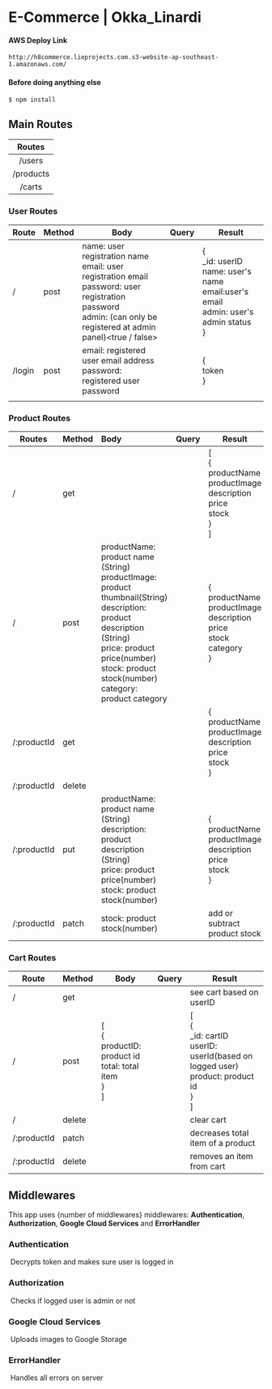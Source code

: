 # E-Commerce | Okka_Linardi

#### AWS Deploy Link

```
http://h8commerce.lieprojects.com.s3-website-ap-southeast-1.amazonaws.com/
```



#### Before doing anything else

```
$ npm install
```



## Main Routes

|  Routes   |
| :-------: |
|  /users   |
| /products |
|  /carts   |



### User Routes

| Route  | Method | Body                                                         | Query | Result                                                       |
| ------ | ------ | ------------------------------------------------------------ | ----- | ------------------------------------------------------------ |
| /      | post   | name: user registration name<br />email: user registration email<br />password: user registration password<br />admin: (can only be registered at admin panel)<true / false><br /> |       | {<br />_id: userID<br />name: user's name<br />email:user's email<br />admin: user's admin status<br />} |
| /login | post   | email:  registered user email address<br />password:  registered user password |       | {<br />token<br />}                                          |
|        |        |                                                              |       |                                                              |



### Product Routes

 

| Routes      | Method | Body                                                         | Query | Result                                                       |
| ----------- | ------ | :----------------------------------------------------------- | :---- | ------------------------------------------------------------ |
| /           | get    |                                                              |       | [<br />{<br />productName<br />productImage<br />description<br />price<br />stock<br />}<br />] |
| /           | post   | productName: product name (String)<br />productImage: product thumbnail(String)<br />description: product description (String)<br />price: product price(number)<br />stock: product stock(number)<br />category: product category |       | {<br />productName<br />productImage<br />description<br />price<br />stock<br />category<br />} |
| /:productId | get    |                                                              |       | {<br />productName<br />productImage<br />description<br />price<br />stock<br />} |
| /:productId | delete |                                                              |       |                                                              |
| /:productId | put    | productName: product name (String)<br />description: product description (String)<br />price: product price(number)<br />stock: product stock(number) |       | {<br />productName<br />productImage<br />description<br />price<br />stock<br />} |
| /:productId | patch  | stock: product stock(number)                                 |       | add or subtract product stock                                |



### Cart Routes

| Route       | Method | Body                                                         | Query | Result                                                       |
| ----------- | ------ | ------------------------------------------------------------ | ----- | ------------------------------------------------------------ |
| /           | get    |                                                              |       | see cart based on userID                                     |
| /           | post   | [<br />{<br />productID: product id<br />total: total item<br />}<br />] |       | [<br />{<br />_id: cartID<br />userID: userId(based on logged user)<br />product: product id<br />}<br />] |
| /           | delete |                                                              |       | clear cart                                                   |
| /:productId | patch  |                                                              |       | decreases total item of a product                            |
| /:productId | delete |                                                              |       | removes an item from cart                                    |





## Middlewares

This app uses  {number of middlewares}  middlewares: **Authentication**, **Authorization**, **Google Cloud Services** and **ErrorHandler**



### Authentication

​		Decrypts token and makes sure user is logged in



### Authorization

​		Checks if logged user is admin or not



### Google Cloud Services

​		Uploads images to Google Storage



### ErrorHandler

​		Handles all errors on server

